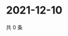 # 2021-12-10

共 0 条

<!-- BEGIN WEIBO -->
<!-- 最后更新时间 Fri Dec 10 2021 00:22:00 GMT+0800 (China Standard Time) -->

<!-- END WEIBO -->
